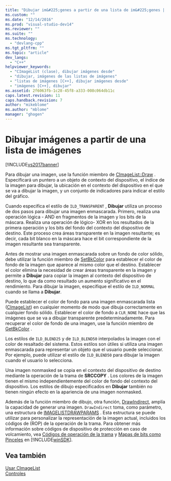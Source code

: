 ```yaml
---
title: "Dibujar im&#225;genes a partir de una lista de im&#225;genes | Microsoft Docs"
ms.custom: ""
ms.date: "12/14/2016"
ms.prod: "visual-studio-dev14"
ms.reviewer: ""
ms.suite: ""
ms.technology: 
  - "devlang-cpp"
ms.tgt_pltfrm: ""
ms.topic: "article"
dev_langs: 
  - "C++"
helpviewer_keywords: 
  - "CImageList (clase), dibujar imágenes desde"
  - "dibujar, imágenes de las listas de imágenes"
  - "listas de imágenes [C++], dibujar imágenes desde"
  - "imágenes [C++], dibujar"
ms.assetid: 2f6063fb-1c28-45f8-a333-008c064db11c
caps.latest.revision: 11
caps.handback.revision: 7
author: "mikeblome"
ms.author: "mblome"
manager: "ghogen"
---
```

# Dibujar im&#225;genes a partir de una lista de im&#225;genes
[!INCLUDE[vs2017banner](../assembler/inline/includes/vs2017banner.md)]

Para dibujar una imagen, use la función miembro de [CImageList::Draw](../Topic/CImageList::Draw.md) .  Especificará un puntero a un objeto de contexto del dispositivo, el índice de la imagen para dibujar, la ubicación en el contexto del dispositivo en el que se va a dibujar la imagen, y un conjunto de indicadores para indicar el estilo del gráfico.  
  
 Cuando especifica el estilo de `ILD_TRANSPARENT` , **Dibujar** utiliza un proceso de dos pasos para dibujar una imagen enmascarada.  Primero, realiza una operación lógica \- AND en fragmentos de la imagen y los bits de la máscara.  Realiza una operación de lógico\- XOR en los resultados de la primera operación y los bits del fondo del contexto del dispositivo de destino.  Este proceso crea áreas transparente en la imagen resultante; es decir, cada bit blanco en la máscara hace el bit correspondiente de la imagen resultante sea transparente.  
  
 Antes de mostrar una imagen enmascarada sobre un fondo de color sólido, debe utilizar la función miembro de [SetBkColor](../Topic/CImageList::SetBkColor.md) para establecer el color de fondo de la imagen que aparece al mismo color que el destino.  Establecer el color elimina la necesidad de crear áreas transparente en la imagen y permite a **Dibujar** para copiar la imagen al contexto del dispositivo de destino, lo que da como resultado un aumento significativo en el rendimiento.  Para dibujar la imagen, especifique el estilo de `ILD_NORMAL` cuando se llama a **Dibujar**.  
  
 Puede establecer el color de fondo para una imagen enmascarada lista \([CImageList](../mfc/reference/cimagelist-class.md)\) en cualquier momento de modo que dibuja correctamente en cualquier fondo sólido.  Establecer el color de fondo a `CLR_NONE` hace que las imágenes que se va a dibujar transparente predeterminadamente.  Para recuperar el color de fondo de una imagen, use la función miembro de [GetBkColor](../Topic/CImageList::GetBkColor.md) .  
  
 Los estilos de `ILD_BLEND25` y de `ILD_BLEND50` interpolados la imagen con el color de resaltado del sistema.  Estos estilos son útiles si utiliza una imagen enmascarada para representar un objeto que el usuario puede seleccionar.  Por ejemplo, puede utilizar el estilo de `ILD_BLEND50` para dibujar la imagen cuando el usuario lo selecciona.  
  
 Una imagen nonmasked se copia en el contexto del dispositivo de destino mediante la operación de la trama de **SRCCOPY** .  Los colores de la imagen tienen el mismo independientemente del color de fondo del contexto del dispositivo.  Los estilos de dibujo especificados en **Dibujar** también no tienen ningún efecto en la apariencia de una imagen nonmasked.  
  
 Además de la función miembro de dibujo, otra función, [DrawIndirect](../Topic/CImageList::DrawIndirect.md), amplía la capacidad de generar una imagen.  `DrawIndirect` toma, como parámetro, una estructura de [IMAGELISTDRAWPARAMS](http://msdn.microsoft.com/library/windows/desktop/bb761395) .  Esta estructura se puede utilizar para personalizar la representación de la imagen actual, incluidos los códigos de \(ROP\) de la operación de la trama.  Para obtener más información sobre códigos de dispositivo de protección en caso de volcamiento, vea [Códigos de operación de la trama](http://msdn.microsoft.com/library/windows/desktop/dd162892) y [Mapas de bits como Pinceles](http://msdn.microsoft.com/library/windows/desktop/dd183378) en [!INCLUDE[winSDK](../atl/includes/winsdk_md.md)].  
  
## Vea también  
 [Usar CImageList](../mfc/using-cimagelist.md)   
 [Controles](../mfc/controls-mfc.md)